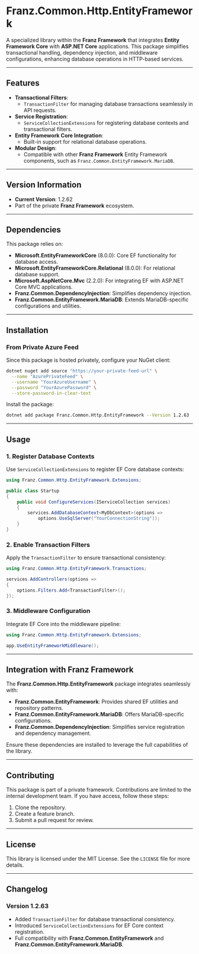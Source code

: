 ﻿# **Franz.Common.Http.EntityFramework**

A specialized library within the **Franz Framework** that integrates **Entity Framework Core** with **ASP.NET Core** applications. This package simplifies transactional handling, dependency injection, and middleware configurations, enhancing database operations in HTTP-based services.

---

## **Features**

- **Transactional Filters**:
  - `TransactionFilter` for managing database transactions seamlessly in API requests.
- **Service Registration**:
  - `ServiceCollectionExtensions` for registering database contexts and transactional filters.
- **Entity Framework Core Integration**:
  - Built-in support for relational database operations.
- **Modular Design**:
  - Compatible with other **Franz Framework** Entity Framework components, such as `Franz.Common.EntityFramework.MariaDB`.

---

## **Version Information**

- **Current Version**: 1.2.62
- Part of the private **Franz Framework** ecosystem.

---

## **Dependencies**

This package relies on:
- **Microsoft.EntityFrameworkCore** (8.0.0): Core EF functionality for database access.
- **Microsoft.EntityFrameworkCore.Relational** (8.0.0): For relational database support.
- **Microsoft.AspNetCore.Mvc** (2.2.0): For integrating EF with ASP.NET Core MVC applications.
- **Franz.Common.DependencyInjection**: Simplifies dependency injection.
- **Franz.Common.EntityFramework.MariaDB**: Extends MariaDB-specific configurations and utilities.

---

## **Installation**

### **From Private Azure Feed**
Since this package is hosted privately, configure your NuGet client:

```bash
dotnet nuget add source "https://your-private-feed-url" \
  --name "AzurePrivateFeed" \
  --username "YourAzureUsername" \
  --password "YourAzurePassword" \
  --store-password-in-clear-text
```

Install the package:

```bash
dotnet add package Franz.Common.Http.EntityFramework --Version 1.2.63
```

---

## **Usage**

### **1. Register Database Contexts**

Use `ServiceCollectionExtensions` to register EF Core database contexts:

```csharp
using Franz.Common.Http.EntityFramework.Extensions;

public class Startup
{
    public void ConfigureServices(IServiceCollection services)
    {
        services.AddDatabaseContext<MyDbContext>(options =>
            options.UseSqlServer("YourConnectionString"));
    }
}
```

### **2. Enable Transaction Filters**

Apply the `TransactionFilter` to ensure transactional consistency:

```csharp
using Franz.Common.Http.EntityFramework.Transactions;

services.AddControllers(options =>
{
    options.Filters.Add<TransactionFilter>();
});
```

### **3. Middleware Configuration**

Integrate EF Core into the middleware pipeline:

```csharp
using Franz.Common.Http.EntityFramework.Extensions;

app.UseEntityFrameworkMiddleware();
```

---

## **Integration with Franz Framework**

The **Franz.Common.Http.EntityFramework** package integrates seamlessly with:
- **Franz.Common.EntityFramework**: Provides shared EF utilities and repository patterns.
- **Franz.Common.EntityFramework.MariaDB**: Offers MariaDB-specific configurations.
- **Franz.Common.DependencyInjection**: Simplifies service registration and dependency management.

Ensure these dependencies are installed to leverage the full capabilities of the library.

---

## **Contributing**

This package is part of a private framework. Contributions are limited to the internal development team. If you have access, follow these steps:
1. Clone the repository.
2. Create a feature branch.
3. Submit a pull request for review.

---

## **License**

This library is licensed under the MIT License. See the `LICENSE` file for more details.

---

## **Changelog**

### Version 1.2.63
- Added `TransactionFilter` for database transactional consistency.
- Introduced `ServiceCollectionExtensions` for EF Core context registration.
- Full compatibility with **Franz.Common.EntityFramework** and **Franz.Common.EntityFramework.MariaDB**.

